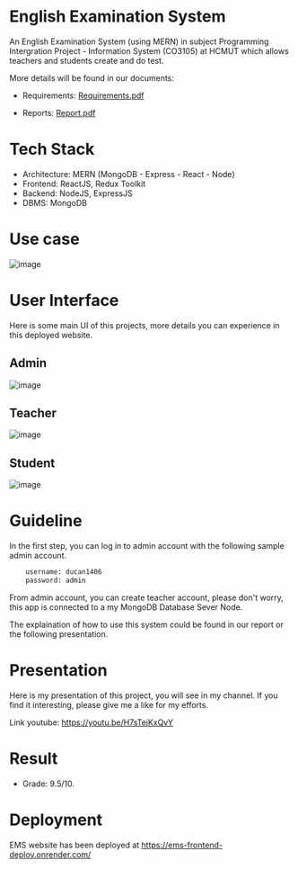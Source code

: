 # English Examination System

An English Examination System (using MERN) in subject Programming Intergration Project - Information System (CO3105) at HCMUT which allows teachers and
students create and do test. 

More details will be found in our documents: 

* Requirements: [Requirements.pdf](https://github.com/anduckhmt146/CSE_CO3105_English-Examination-System/blob/c5f88a2a00b5dab7a537db571e8825c144ea388f/Requirements.pdf)

* Reports: [Report.pdf](https://github.com/anduckhmt146/CSE_CO3105_English-Examination-System/blob/c5f88a2a00b5dab7a537db571e8825c144ea388f/Report.pdf)

# Tech Stack

* Architecture: MERN (MongoDB - Express - React - Node)
* Frontend: ReactJS, Redux Toolkit
* Backend: NodeJS, ExpressJS
* DBMS: MongoDB

# Use case
![image](https://user-images.githubusercontent.com/86992472/216091394-209be9fe-8c5f-4f1f-be3f-c5f17a0195f5.png)

# User Interface

Here is some main UI of this projects, more details you can experience in this deployed website.

## Admin

![image](https://user-images.githubusercontent.com/86992472/216093452-2d2daee1-b346-45bb-b269-0c52a7079d7f.png)

## Teacher

![image](https://user-images.githubusercontent.com/86992472/216094658-5babab53-4b51-4064-82cb-4a05f83985aa.png)

##  Student

![image](https://user-images.githubusercontent.com/86992472/216094995-e58f86bc-26a2-40b6-8d92-bff29abdb99f.png)

# Guideline
In the first step, you can log in to admin account with the following sample admin account.
```bash
    username: ducan1406
    password: admin
```
From admin account, you can create teacher account, please don't worry, this app is connected to a my MongoDB Database Sever Node.

The explaination of how to use this system could be found in our report or the following presentation.

# Presentation

Here is my presentation of this project, you will see in my channel. If you find it interesting, please give me a like for my efforts.

Link youtube: https://youtu.be/H7sTejKxQvY

# Result

* Grade: 9.5/10.

# Deployment

EMS website has been deployed at https://ems-frontend-deploy.onrender.com/
